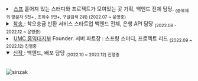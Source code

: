 <li><a href = "https://soup.pw">스프</a> 흩어져 있는 스터디와 프로젝트가 모여있는 곳 기획, 백엔드 전체 담당.  <sub>(중복제외 방문자 5천+ , 조회수 5만+, 구글검색 2위) (2022.07 ~ 운영중)</sub></li>
 <details> &nbsp;
     <summary>
          &nbsp;<a href = "https://play.google.com/store/apps/details?id=com.chaksong.release">착송 </a>: 착오송금 반환 서비스 스타트업  백엔드 전체, 은행 API 담당  <sub>(2022.08 - 2022.12 ~ 운영중)  </sub> 
     </summary>
&nbsp;
 
![회사소개 삽입 이미지 2 (1)](https://user-images.githubusercontent.com/94730032/201576242-11cdfd72-fe51-46df-909d-4e478c0f91f1.svg)

![(figma) 엑스포 벽면 그래픽 디자인_3 (1)](https://user-images.githubusercontent.com/94730032/201576237-71d333ae-26c9-43c3-8f73-c2fc3968b356.svg)

<a href = "https://mobile.busan.com/view/busan/view.php?code=2022111318145068285">출시 기사 링크</a>

 </details>
 
<li> <a href = "https://github.com/HIUMC"> UMC 홍익대지부</a> Founder.  서버 파트장  : 스프링 스터디, 프로젝트 리드  <sub>(2022.09 ~ 2022.12) 진행중 </sub> </li>

 <details open> &nbsp;
 <summary>
         &nbsp;<a href = "">신작 </a>: 백엔드, 배포 담당 <sub>(2022.10 ~ 2022.12)  진행중</sub> 
 </summary>
 
  ![sinzak](https://user-images.githubusercontent.com/94730032/201578971-0ddbf27c-4ae5-4f66-bf21-00bdf3c1811b.jpg)
 
 </details>
  
  
